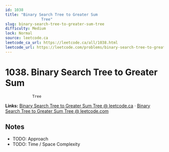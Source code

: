 ```yaml
--- 
id: 1038
title: "Binary Search Tree to Greater Sum
                Tree"
slug: binary-search-tree-to-greater-sum-tree
difficulty: Medium
lock: Normal
source: leetcode.ca
leetcode_ca_url: https://leetcode.ca/all/1038.html
leetcode_url: https://leetcode.com/problems/binary-search-tree-to-greater-sum-tree/
---
```


# 1038. Binary Search Tree to Greater Sum
                Tree

**Links:** [Binary Search Tree to Greater Sum
                Tree @ leetcode.ca](https://leetcode.ca/all/1038.html) · [Binary Search Tree to Greater Sum
                Tree @ leetcode.com](https://leetcode.com/problems/binary-search-tree-to-greater-sum-tree/)

## Notes
- TODO: Approach
- TODO: Time / Space Complexity
